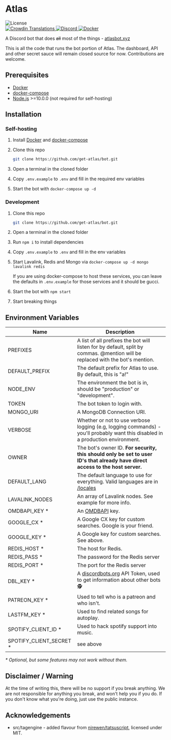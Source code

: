 # Atlas

<div>
		<img src="https://img.shields.io/github/license/get-atlas/bot.svg" alt="License">
		<!-- for some reason this says "invalid response" even though it was working a few days ago, if anyone wants to fix it pls do -->
		<!-- <img src="https://img.shields.io/github/package-json/v/get-atlas/bot.svg?maxAge=300&label=version" alt="Version"> -->
</div>

<div>
    <a href="https://translate.atlasbot.xyz/">
			<img src="https://d322cqt584bo4o.cloudfront.net/getatlas/localized.svg?maxAge=300" alt="Crowdin Translations">
		</a>
    <a href="https://get-atlas.xyz/support">
			<img src="https://img.shields.io/discord/345177567541723137.svg?maxAge=300" alt="Discord">
		</a>
    <a href="https://hub.docker.com/r/sylver/bot">
			<img src="https://img.shields.io/docker/pulls/sylver/bot.svg?maxAge=300" alt="Docker">
		</a>
</div>

A Discord bot that does ~~all~~ most of the things - [atlasbot.xyz](https://atlasbot.xyz)

This is all the code that runs the bot portion of Atlas. The dashboard, API and other secret sauce will remain closed source for now. Contributions are welcome.

## Prerequisites

- [Docker](https://docker.com/)
- [docker-compose](https://docs.docker.com/compose/)
- [Node.js](https://nodejs.org/en/) >=10.0.0 (not required for self-hosting)

## Installation

### Self-hosting

1. Install [Docker](https://docs.docker.com/install/) and [docker-compose](https://docs.docker.com/compose/install/)

2. Clone this repo

   ```bash
   git clone https://github.com/get-atlas/bot.git
   ```

3. Open a terminal in the cloned folder

4. Copy `.env.example` to `.env` and fill in the required env variables

5. Start the bot with `docker-compose up -d`

### Development

1. Clone this repo

   ```bash
   git clone https://github.com/get-atlas/bot.git
   ```

2. Open a terminal in the cloned folder

3. Run `npm i` to install dependencies

4. Copy `.env.example` to `.env` and fill in the env variables

5. Start Lavalink, Redis and Mongo via `docker-compose up -d mongo lavalink redis`

   If you are using docker-compose to host these services, you can leave the defaults in `.env.example` for those services and it should be gucci.

6. Start the bot with `npm start`

7. Start breaking things

## Environment Variables

| Name                     | Description                                                                                                                     |
| ------------------------ | ------------------------------------------------------------------------------------------------------------------------------- |
| PREFIXES                 | A list of all prefixes the bot will listen for by default, split by commas. @mention will be replaced with the bot's mention.   |
| DEFAULT_PREFIX           | The default prefix for Atlas to use. By default, this is "a!"                                                                   |
| NODE_ENV                 | The environment the bot is in, should be "production" or "development".                                                         |
| TOKEN                    | The bot token to login with.                                                                                                    |
| MONGO_URI                | A MongoDB Connection URI.                                                                                                       |
| VERBOSE                  | Whether or not to use verbose logging (e.g, logging commands) - you'll probably want this disabled in a production environment. |
| OWNER                    | The bot's owner ID. **For security, this should only be set to user ID's that already have direct access to the host server.**  |
| DEFAULT_LANG             | The default language to use for everything. Valid languages are in [/locales](/locales)                                         |
| LAVALINK_NODES           | An array of Lavalink nodes. See example for more info.                                                                          |
| OMDBAPI_KEY \*           | An [OMDBAPI](http://omdbapi.com/apikey.aspx) key.                                                                               |
| GOOGLE_CX \*             | A Google CX key for custom searches. Google is your friend.                                                                     |
| GOOGLE_KEY \*            | A Google key for custom searches. See above.                                                                                    |
| REDIS_HOST \*            | The host for Redis.                                                                                                             |
| REDIS_PASS \*            | The password for the Redis server                                                                                               |
| REDIS_PORT \*            | The port for the Redis server                                                                                                   |
| DBL_KEY \*               | A [discordbots.org](https://discordbots.org/) API Token, used to get information about other bots 🕵                            |
| PATREON_KEY \*           | Used to tell who is a patreon and who isn't.                                                                                    |
| LASTFM_KEY \*            | Used to find related songs for autoplay.                                                                                        |
| SPOTIFY_CLIENT_ID \*     | Used to hack spotify support into music.                                                                                        |
| SPOTIFY_CLIENT_SECRET \* | see above                                                                                                                       |

_\* Optional, but some features may not work without them._

## Disclaimer / Warning

At the time of writing this, there will be no support if you break anything. We are not responsible for anything you break, and won't help you if you do. If you don't know what you're doing, just use the public instance.

## Acknowledgements

- src/tagengine - added flavour from [nirewen/tatsuscript](https://github.com/nirewen/tatsuscript), licensed under MIT.
